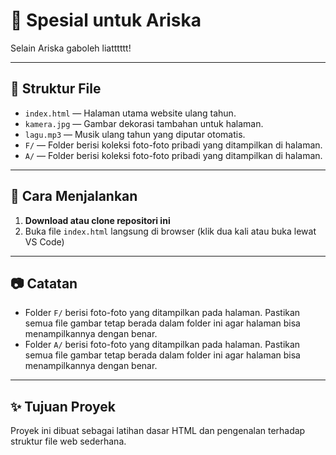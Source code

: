 # 🎉 Spesial untuk Ariska

Selain Ariska gaboleh liatttttt!

---

## 📁 Struktur File

- `index.html` — Halaman utama website ulang tahun.
- `kamera.jpg` — Gambar dekorasi tambahan untuk halaman.
- `lagu.mp3` — Musik ulang tahun yang diputar otomatis.
- `F/` — Folder berisi koleksi foto-foto pribadi yang ditampilkan di halaman.
- `A/` — Folder berisi koleksi foto-foto pribadi yang ditampilkan di halaman.

---

## 🚀 Cara Menjalankan

1. **Download atau clone repositori ini**
2. Buka file `index.html` langsung di browser (klik dua kali atau buka lewat VS Code)

---

## 📷 Catatan

- Folder `F/` berisi foto-foto yang ditampilkan pada halaman. Pastikan semua file gambar tetap berada dalam folder ini agar halaman bisa menampilkannya dengan benar.
- Folder `A/` berisi foto-foto yang ditampilkan pada halaman. Pastikan semua file gambar tetap berada dalam folder ini agar halaman bisa menampilkannya dengan benar.

---

## ✨ Tujuan Proyek

Proyek ini dibuat sebagai latihan dasar HTML dan pengenalan terhadap struktur file web sederhana.

